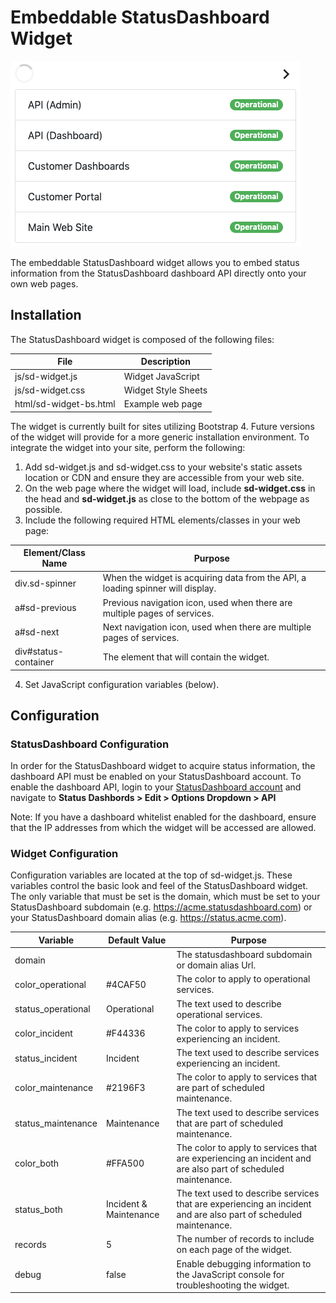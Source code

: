 # Embeddable StatusDashboard Widget

![](images/example.png)

The embeddable StatusDashboard widget allows you to embed status information from the StatusDashboard dashboard API directly onto your own web pages.

## Installation ##
The StatusDashboard widget is composed of the following files:

| File | Description |
| - | - |
| js/sd-widget.js | Widget JavaScript |
| js/sd-widget.css | Widget Style Sheets |
| html/sd-widget-bs.html | Example web page |

The widget is currently built for sites utilizing Bootstrap 4.  Future versions of the widget will provide for a more generic installation environment.  To integrate the widget into your site, perform the following:

1. Add sd-widget.js and sd-widget.css to your website's static assets location or CDN and ensure they are accessible from your web site.
2. On the web page where the widget will load, include **sd-widget.css** in the head and **sd-widget.js** as close to the bottom of the webpage as possible.
3. Include the following required HTML elements/classes in your web page:

| Element/Class Name | Purpose |
| - | - |
| div.sd-spinner | When the widget is acquiring data from the API, a loading spinner will display. |
| a#sd-previous | Previous navigation icon, used when there are multiple pages of services. |
| a#sd-next | Next navigation icon, used when there are multiple pages of services. |
| div#status-container | The element that will contain the widget. | 
4. Set JavaScript configuration variables (below).

## Configuration ##

### StatusDashboard Configuration ###
In order for the StatusDashboard widget to acquire status information, the dashboard API must be enabled on your StatusDashboard account.  To enable the dashboard API, login to your [StatusDashboard account](https://www.statusdashboard.com/admin) and navigate to **Status Dashbords > Edit > Options Dropdown > API**

Note: If you have a dashboard whitelist enabled for the dashboard, ensure that the IP addresses from which the widget will be accessed are allowed. 

### Widget Configuration ###
Configuration variables are located at the top of sd-widget.js.  These variables control the basic look and feel of the StatusDashboard widget.  The only variable that must be set is the domain, which must be set to your StatusDashboard subdomain (e.g. https://acme.statusdashboard.com) or your StatusDashboard domain alias (e.g. https://status.acme.com).

| Variable  | Default Value | Purpose |
| - | - | - |
| domain |  | The statusdashboard subdomain or domain alias Url. |
| color_operational | #4CAF50 | The color to apply to operational services. |
| status_operational | Operational | The text used to describe operational services. |
| color_incident | #F44336 | The color to apply to services experiencing an incident. |
| status_incident | Incident | The text used to describe services experiencing an incident. |
| color_maintenance | #2196F3 | The color to apply to services that are part of scheduled maintenance. |
| status_maintenance | Maintenance | The text used to describe services that are part of scheduled maintenance. |
| color_both | #FFA500 | The color to apply to services that are experiencing an incident and are also part of scheduled maintenance. |
| status_both | Incident & Maintenance | The text used to describe services that are experiencing an incident and are also part of scheduled maintenance. |
| records | 5 | The number of records to include on each page of the widget. |
| debug | false | Enable debugging information to the JavaScript console for troubleshooting the widget. |

